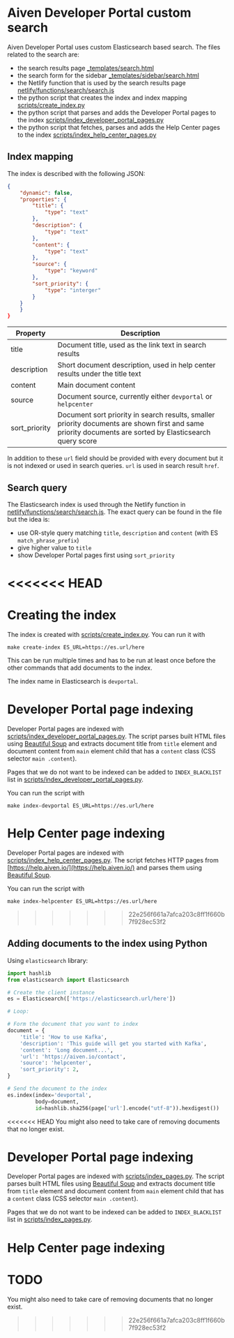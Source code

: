 # Aiven Developer Portal custom search

Aiven Developer Portal uses custom Elasticsearch based search. The files related to the search are:

- the search results page [\_templates/search.html](_templates/search.html)
- the search form for the sidebar [\_templates/sidebar/search.html](_templates/sidebar/search.html)
- the Netlify function that is used by the search results page [netlify/functions/search/search.js](netlify/functions/search/search.js)
- the python script that creates the index and index mapping [scripts/create_index.py](scripts/create_index.py)
- the python script that parses and adds the Developer Portal pages to the index [scripts/index_developer_portal_pages.py](scripts/index_developer_portal_pages.py)
- the python script that fetches, parses and adds the Help Center pages to the index [scripts/index_help_center_pages.py](scripts/index_help_center_pages.py)

## Index mapping

The index is described with the following JSON:

```json
{
    "dynamic": false,
    "properties": {
        "title": {
            "type": "text"
        },
        "description": {
            "type": "text"
        },
        "content": {
            "type": "text"
        },
        "source": {
            "type": "keyword"
        },
        "sort_priority": {
            "type": "interger"
        }
    }
    }
}
```

| Property      | Description                                                                                                                                              |
| ------------- | -------------------------------------------------------------------------------------------------------------------------------------------------------- |
| title         | Document title, used as the link text in search results                                                                                                  |
| description   | Short document description, used in help center results under the title text                                                                             |
| content       | Main document content                                                                                                                                    |
| source        | Document source, currently either `devportal` or `helpcenter`                                                                                            |
| sort_priority | Document sort priority in search results, smaller priority documents are shown first and same priority documents are sorted by Elasticsearch query score |

In addition to these `url` field should be provided with every document but it is not indexed or used in search queries. `url` is used in search result `href`.

## Search query

The Elasticsearch index is used through the Netlify function in [netlify/functions/search/search.js](netlify/functions/search/search.js). The exact query can be found in the file but the idea is:

- use OR-style query matching `title`, `description` and `content` (with ES `match_phrase_prefix`)
- give higher value to `title`
- show Developer Portal pages first using `sort_priority`

# <<<<<<< HEAD

# Creating the index

The index is created with [scripts/create_index.py](scripts/create_index.py). You can run it with

```
make create-index ES_URL=https://es.url/here
```

This can be run multiple times and has to be run at least once before the other commands that add documents to the index.

The index name in Elasticsearch is `devportal`.

# Developer Portal page indexing

Developer Portal pages are indexed with [scripts/index_developer_portal_pages.py](scripts/index_developer_portal_pages.py).
The script parses built HTML files using [Beautiful Soup](https://www.crummy.com/software/BeautifulSoup/bs4/doc/)
and extracts document title from `title` element and document content from `main` element child that has a `content` class (CSS selector `main .content`).

Pages that we do not want to be indexed can be added to `INDEX_BLACKLIST` list in [scripts/index_developer_portal_pages.py](scripts/index_developer_portal_pages.py).

You can run the script with

```
make index-devportal ES_URL=https://es.url/here
```

# Help Center page indexing

Developer Portal pages are indexed with [scripts/index_help_center_pages.py](scripts/index_help_center_pages.py).
The script fetches HTTP pages from [https://help.aiven.io/](https://help.aiven.io/) and parses them using [Beautiful Soup](https://www.crummy.com/software/BeautifulSoup/bs4/doc/).

You can run the script with

```
make index-helpcenter ES_URL=https://es.url/here
```

> > > > > > > 22e256f661a7afca203c8ff1f660b7f928ec53f2

## Adding documents to the index using Python

Using `elasticsearch` library:

```python
import hashlib
from elasticsearch import Elasticsearch

# Create the client instance
es = Elasticsearch(['https://elasticsearch.url/here'])

# Loop:

# Form the document that you want to index
document = {
    'title': 'How to use Kafka',
    'description': 'This guide will get you started with Kafka',
    'content': 'Long document...',
    'url': 'https://aiven.io/contact',
    'source': 'helpcenter',
    'sort_priority': 2,
}

# Send the document to the index
es.index(index='devportal',
         body=document,
         id=hashlib.sha256(page['url'].encode("utf-8")).hexdigest())
```

<<<<<<< HEAD
You might also need to take care of removing documents that no longer exist.

# Developer Portal page indexing

Developer Portal pages are indexed with [scripts/index_pages.py](scripts/index_pages.py).
The script parses built HTML files using [Beautiful Soup](https://www.crummy.com/software/BeautifulSoup/bs4/doc/)
and extracts document title from `title` element and document content from `main` element child that has a `content` class (CSS selector `main .content`).

Pages that we do not want to be indexed can be added to `INDEX_BLACKLIST` list in [scripts/index_pages.py](scripts/index_pages.py).

# Help Center page indexing

# TODO

You might also need to take care of removing documents that no longer exist.

> > > > > > > 22e256f661a7afca203c8ff1f660b7f928ec53f2
